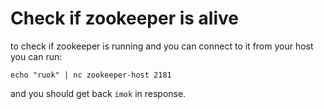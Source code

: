# Check if zookeeper is alive

to check if zookeeper is running and you can connect to it from your host you can run:

`echo "ruok" | nc zookeeper-host 2181`

and you should get back `imok` in response.
